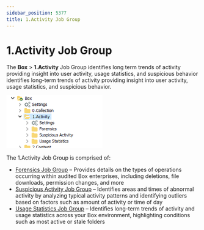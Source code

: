 ```yaml
---
sidebar_position: 5377
title: 1.Activity Job Group
---
```


# 1.Activity Job Group

The **Box** > **1.Activity** Job Group identifies long term trends of activity providing insight into user activity, usage statistics, and suspicious behavior identifies long-term trends of activity providing insight into user activity, usage statistics, and suspicious behavior.

![1.Activity Job Group in the Jobs Tree](../../../../../../../static/images/AccessAnalyzer_12.0/Content/Resources/Images/EnterpriseAuditor/Solutions/Box/Activity/JobsTree.png "1.Activity Job Group in the Jobs Tree")

The 1.Activity Job Group is comprised of:

* [Forensics Job Group](Forensics/Overview "Forensics Job Group") – Provides details on the types of operations occurring within audited Box enterprises, including deletions, file downloads, permission changes, and more
* [Suspicious Activity Job Group](SuspiciousActivity/Overview "Suspicious Activity Job Group") – Identifies areas and times of abnormal activity by analyzing typical activity patterns and identifying outliers based on factors such as amount of activity or time of day
* [Usage Statistics Job Group](UsageStatistics/Overview "Usage Statistics Job Group") – Identifies long-term trends of activity and usage statistics across your Box environment, highlighting conditions such as most active or stale folders